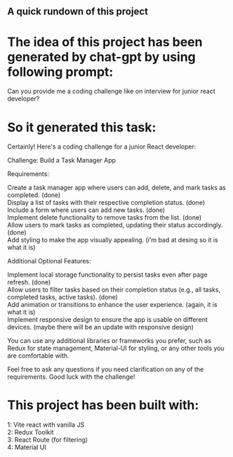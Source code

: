 ## A quick rundown of this project

# The idea of this project has been generated by chat-gpt by using following prompt:

Can you provide me a coding challenge like on interview for junior react developer?

# So it generated this task:

Certainly! Here's a coding challenge for a junior React developer:

Challenge: Build a Task Manager App

Requirements:

Create a task manager app where users can add, delete, and mark tasks as completed. (done) <br>
Display a list of tasks with their respective completion status. (done) <br>
Include a form where users can add new tasks. (done) <br>
Implement delete functionality to remove tasks from the list. (done) <br>
Allow users to mark tasks as completed, updating their status accordingly. (done) <br>
Add styling to make the app visually appealing. (i'm bad at desing so it is what it is) <br>

Additional Optional Features:

Implement local storage functionality to persist tasks even after page refresh. (done) <br>
Allow users to filter tasks based on their completion status (e.g., all tasks, completed tasks, active tasks). (done) <br>
Add animation or transitions to enhance the user experience. (again, it is what it is) <br>
Implement responsive design to ensure the app is usable on different devices. (maybe there will be an update with responsive design) <br>

You can use any additional libraries or frameworks you prefer, such as Redux for state management, Material-UI for styling, or any other tools you are comfortable with.

Feel free to ask any questions if you need clarification on any of the requirements. Good luck with the challenge!

# This project has been built with:

1: Vite react with vanilla JS <br>
2: Redux Toolkit <br>
3: React Route (for filtering) <br>
4: Material UI <br>

